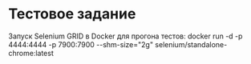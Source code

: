 # Тестовое задание

Запуск Selenium GRID в Docker для прогона тестов:
docker run -d -p 4444:4444 -p 7900:7900 --shm-size="2g" selenium/standalone-chrome:latest


